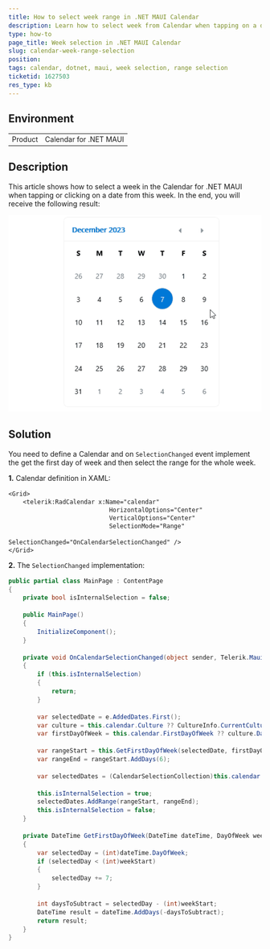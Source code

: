 ```yaml
---
title: How to select week range in .NET MAUI Calendar
description: Learn how to select week from Calendar when tapping on a day.
type: how-to
page_title: Week selection in .NET MAUI Calendar
slug: calendar-week-range-selection
position: 
tags: calendar, dotnet, maui, week selection, range selection
ticketid: 1627503
res_type: kb
---
```


## Environment
<table>
    <tbody>
        <tr>
            <td>Product</td>
            <td>Calendar for .NET MAUI</td>
        </tr>
    </tbody>
</table>


## Description

This article shows how to select a week in the Calendar for .NET MAUI when tapping or clicking on a date from this week. In the end, you will receive the following result:

![.NET MAUI Calendar Week Selection](images/calendar-week-range-selection.gif)

## Solution

You need to define a Calendar and on `SelectionChanged` event implement the get the first day of week and then select the range for the whole week.

**1.** Calendar definition in XAML:

```XAML
<Grid>
    <telerik:RadCalendar x:Name="calendar"
                            HorizontalOptions="Center" 
                            VerticalOptions="Center"
                            SelectionMode="Range"
                            SelectionChanged="OnCalendarSelectionChanged" />
</Grid>
```

**2.** The `SelectionChanged` implementation:

```C#
public partial class MainPage : ContentPage
{
    private bool isInternalSelection = false;

    public MainPage()
    {
        InitializeComponent();
    }

    private void OnCalendarSelectionChanged(object sender, Telerik.Maui.Controls.Calendar.CalendarSelectionChangedEventArgs e)
    {
        if (this.isInternalSelection)
        {
            return;
        }

        var selectedDate = e.AddedDates.First();
        var culture = this.calendar.Culture ?? CultureInfo.CurrentCulture;
        var firstDayOfWeek = this.calendar.FirstDayOfWeek ?? culture.DateTimeFormat.FirstDayOfWeek;

        var rangeStart = this.GetFirstDayOfWeek(selectedDate, firstDayOfWeek);
        var rangeEnd = rangeStart.AddDays(6);

        var selectedDates = (CalendarSelectionCollection)this.calendar.SelectedDates;

        this.isInternalSelection = true;
        selectedDates.AddRange(rangeStart, rangeEnd);
        this.isInternalSelection = false;
    }

    private DateTime GetFirstDayOfWeek(DateTime dateTime, DayOfWeek weekStart)
    {
        var selectedDay = (int)dateTime.DayOfWeek;
        if (selectedDay < (int)weekStart)
        {
            selectedDay += 7;
        }

        int daysToSubtract = selectedDay - (int)weekStart;
        DateTime result = dateTime.AddDays(-daysToSubtract);
        return result;
    }
}
```